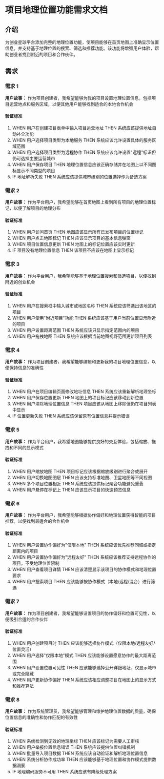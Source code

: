 # 项目地理位置功能需求文档

## 介绍

为创业星球平台添加完整的地理位置功能，使项目能够在首页地图上准确显示位置信息，并支持基于地理位置的搜索、筛选和推荐功能。该功能将增强用户体验，帮助创业者找到附近的项目和合作伙伴。

## 需求

### 需求 1

**用户故事：** 作为项目创建者，我希望能够为我的项目设置地理位置信息，包括项目运营地点和服务区域，以便其他用户能够找到适合的本地合作机会

#### 验证标准

1. WHEN 用户在创建项目表单中输入项目运营地址 THEN 系统应该提供地址自动补全功能
2. WHEN 用户选择项目类型为本地服务 THEN 系统应该允许设置具体的服务区域范围
3. WHEN 用户选择项目类型为远程协作 THEN 系统应该允许设置"远程"标识但仍可选择主要运营城市
4. WHEN 用户保存项目 THEN 地理位置信息应该正确存储并在地图上以不同图标显示不同类型的项目
5. IF 地址解析失败 THEN 系统应该提供城市级别的位置选择作为备选方案

### 需求 2

**用户故事：** 作为平台用户，我希望能够在首页地图上看到所有项目的地理位置标记，以便了解项目的地理分布

#### 验证标准

1. WHEN 用户访问首页 THEN 地图应该显示所有已发布项目的位置标记
2. WHEN 用户点击地图标记 THEN 应该显示项目的基本信息弹窗
3. WHEN 项目位置信息更新 THEN 地图上的标记位置应该实时更新
4. IF 项目没有地理位置信息 THEN 该项目不应该在地图上显示标记

### 需求 3

**用户故事：** 作为平台用户，我希望能够基于地理位置搜索和筛选项目，以便找到附近的创业机会

#### 验证标准

1. WHEN 用户在搜索框中输入城市或地区名称 THEN 系统应该筛选出该地区的项目
2. WHEN 用户使用"附近项目"功能 THEN 系统应该基于用户当前位置显示附近的项目
3. WHEN 用户设置距离范围 THEN 系统应该只显示指定范围内的项目
4. WHEN 用户拖拽地图 THEN 系统应该根据当前地图视野范围更新项目列表

### 需求 4

**用户故事：** 作为项目创建者，我希望能够编辑和更新我的项目地理位置信息，以便保持信息的准确性

#### 验证标准

1. WHEN 用户在项目编辑页面修改地址信息 THEN 系统应该重新解析地理坐标
2. WHEN 用户保存位置更新 THEN 地图上的项目标记应该移动到新位置
3. WHEN 用户清除地理位置信息 THEN 项目应该从地图上移除但仍在项目列表中显示
4. IF 位置更新失败 THEN 系统应该保留原有位置信息并提示错误

### 需求 5

**用户故事：** 作为平台用户，我希望地图能够提供良好的交互体验，包括缩放、拖拽和不同的显示模式

#### 验证标准

1. WHEN 用户缩放地图 THEN 项目标记应该根据缩放级别进行聚合或展开
2. WHEN 用户切换地图图层 THEN 应该支持标准地图、卫星地图等不同视图
3. WHEN 多个项目位置相近 THEN 系统应该提供标记聚合功能避免重叠
4. WHEN 用户悬停在标记上 THEN 应该显示项目的快速预览信息

### 需求 6

**用户故事：** 作为平台用户，我希望能够根据协作偏好和地理位置获得智能的项目推荐，以便找到最适合的合作机会

#### 验证标准

1. WHEN 用户设置协作偏好为"仅限本地" THEN 系统应该优先推荐同城或指定距离内的项目
2. WHEN 用户设置协作偏好为"远程友好" THEN 系统应该推荐支持远程协作的项目，不受地理位置限制
3. WHEN 用户查看项目详情 THEN 应该清楚显示该项目的协作模式和地理位置要求
4. WHEN 用户搜索项目 THEN 应该能够按协作模式（本地/远程/混合）进行筛选

### 需求 7

**用户故事：** 作为项目创建者，我希望能够设置项目的协作偏好和位置可见性，以便吸引合适的合作伙伴

#### 验证标准

1. WHEN 用户创建项目时 THEN 应该能够选择协作模式（仅限本地/远程友好/位置灵活）
2. WHEN 用户选择"仅限本地"模式 THEN 应该能够设置愿意协作的最大距离范围
3. WHEN 用户设置位置可见性 THEN 应该能够选择公开详细地址、仅显示城市或完全隐藏
4. WHEN 用户更新协作偏好 THEN 系统应该相应调整项目在地图上的显示方式和推荐算法

### 需求 8

**用户故事：** 作为系统管理员，我希望能够管理和维护地理位置数据的质量，确保位置信息的准确性和协作匹配的有效性

#### 验证标准

1. WHEN 系统检测到无效的地理坐标 THEN 应该标记为需要人工审核
2. WHEN 用户举报位置信息错误 THEN 系统应该提供位置纠错机制
3. WHEN 批量导入项目数据 THEN 系统应该自动验证和解析地理位置信息
4. WHEN 系统分析协作成功率 THEN 应该能够基于地理位置和协作模式提供数据洞察
5. IF 地理编码服务不可用 THEN 系统应该有降级处理方案